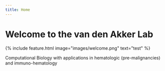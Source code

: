 ```yaml
---
title: Home
---
```


# Welcome to the van den Akker Lab


{% include feature.html image="images/welcome.png" text="test" %}


Computational Biology with applications in hematologic (pre-malignancies) and immuno-hematology
